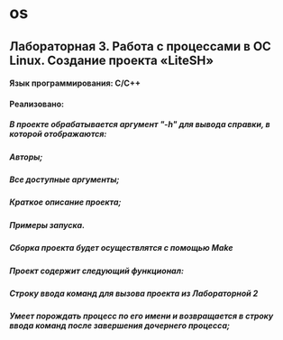 # os
## Лабораторная 3. Работа с процессами в ОС Linux. Создание проекта «LiteSH»


#### Язык программирования: С/С++

#### Реализовано:
##### В проекте обрабатывается аргумент "-h" для вывода справки, в которой отображаются:
##### Авторы;
##### Все доступные аргументы;
##### Краткое описание проекта;
##### Примеры запуска.
##### Сборка проекта будет осуществлятся с помощью Make
##### Проект содержит следующий функционал:
##### Строку ввода команд для вызова проекта из Лабораторной 2
##### Умеет порождать процесс по его имени и возвращается в строку ввода команд после завершения дочернего процесса;
